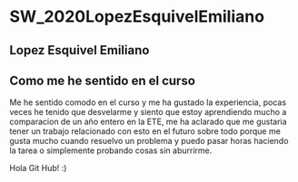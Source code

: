 # SW_2020LopezEsquivelEmiliano
  ## Lopez Esquivel Emiliano
  
  ## Como me he sentido en el curso
  
  Me he sentido comodo en el curso y me ha gustado la experiencia, pocas veces he tenido que desvelarme y siento que estoy aprendiendo mucho a comparacion de un año entero en la ETE, me ha aclarado que me gustaria tener un trabajo relacionado con esto en el futuro sobre todo porque me gusta mucho cuando resuelvo un problema y puedo pasar horas haciendo la tarea o simplemente probando cosas sin aburrirme.
  
  
  Hola Git Hub! :)
